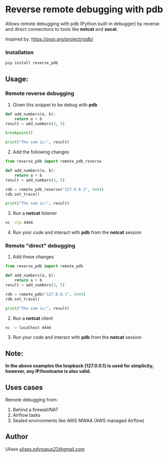 # Reverse remote debugging with pdb

Allows remote debugging with pdb (Python built-in debugger) by reverse
and direct connections to tools like **netcat** and **socat**.

Inspired by: https://pypi.org/project/rpdb/

### Installation
```bash
pip install reverse_pdb
```

## Usage:
### Remote reverse debugging
  1. Given this snippet to be debug with **pdb**

```python
def add_numbers(a, b):
    return a + b
result = add_numbers(3, 5)

breakpoint()

print("The sum is:", result)
```

  2. Add the following changes

```python
from reverse_pdb import remote_pdb_reverse

def add_numbers(a, b):
    return a + b
result = add_numbers(3, 5)

rdb = remote_pdb_reverse("127.0.0.1", 4444)
rdb.set_trace()

print("The sum is:", result)
```

  3. Run a **netcat** listener
```bash
nc -vlp 4444
```

  4. Run your code and interact with **pdb** from the **netcat** session

### Remote "direct" debugging
  1. Add these changes

```python
from reverse_pdb import remote_pdb

def add_numbers(a, b):
    return a + b
result = add_numbers(3, 5)

rdb = remote_pdb("127.0.0.1", 4444)
rdb.set_trace()

print("The sum is:", result)
```

  2. Run a **netcat** client
```bash
nc -v localhost 4444
```

  3. Run your code and interact with **pdb** from the **netcat** session

## Note: 
**In the above examples the loopback (127.0.0.1) is used for simplicity, however, any IP/hostname is also valid.**

## Uses cases
Remote debugging from:

  1. Behind a firewall/NAT
  2. Airflow tasks
  3. Sealed environments like AWS MWAA (AWS managed Airflow)

## Author

Ulises <ulises.odysseus22@gmail.com>
